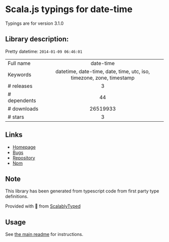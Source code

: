 
# Scala.js typings for date-time

Typings are for version 3.1.0

## Library description:
Pretty datetime: `2014-01-09 06:46:01`

|                    |                 |
| ------------------ | :-------------: |
| Full name          | date-time |
| Keywords           | datetime, date-time, date, time, utc, iso, timezone, zone, timestamp |
| # releases         | 3 |
| # dependents       | 44 |
| # downloads        | 26519933 |
| # stars            | 3 |

## Links
- [Homepage](https://github.com/sindresorhus/date-time#readme)
- [Bugs](https://github.com/sindresorhus/date-time/issues)
- [Repository](https://github.com/sindresorhus/date-time)
- [Npm](https://www.npmjs.com/package/date-time)
    


## Note
This library has been generated from typescript code from first party type definitions.

Provided with :purple_heart: from [ScalablyTyped](https://github.com/oyvindberg/ScalablyTyped)

## Usage
See [the main readme](../../readme.md) for instructions.


